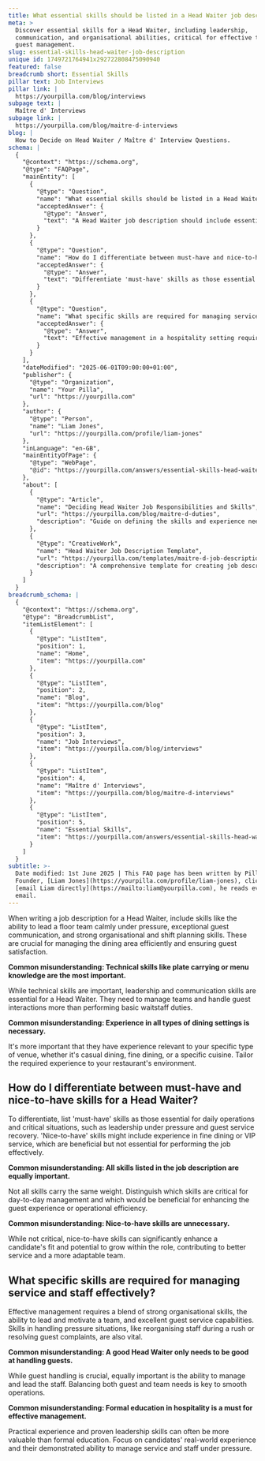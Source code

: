 ```yaml
---
title: What essential skills should be listed in a Head Waiter job description?
meta: >
  Discover essential skills for a Head Waiter, including leadership,
  communication, and organisational abilities, critical for effective team and
  guest management.
slug: essential-skills-head-waiter-job-description
unique id: 1749721764941x292722808475090940
featured: false
breadcrumb short: Essential Skills
pillar text: Job Interviews
pillar link: |
  https://yourpilla.com/blog/interviews
subpage text: |
  Maître d' Interviews
subpage link: |
  https://yourpilla.com/blog/maitre-d-interviews
blog: |
  How to Decide on Head Waiter / Maître d' Interview Questions.
schema: |
  {
    "@context": "https://schema.org",
    "@type": "FAQPage",
    "mainEntity": [
      {
        "@type": "Question",
        "name": "What essential skills should be listed in a Head Waiter job description?",
        "acceptedAnswer": {
          "@type": "Answer",
          "text": "A Head Waiter job description should include essential skills such as leading a floor team calmly under pressure, effective guest communication, and strong organisational and shift planning abilities. These skills are vital for managing the dining area efficiently and ensuring guest satisfaction."
        }
      },
      {
        "@type": "Question",
        "name": "How do I differentiate between must-have and nice-to-have skills for a Head Waiter?",
        "acceptedAnswer": {
          "@type": "Answer",
          "text": "Differentiate 'must-have' skills as those essential for daily operations and critical situations, including leadership under pressure and guest service recovery. 'Nice-to-have' skills, like experience in fine dining or VIP service, are beneficial but not essential. They enhance a candidate's fit and potential for role growth."
        }
      },
      {
        "@type": "Question",
        "name": "What specific skills are required for managing service and staff effectively in a hospitality setting?",
        "acceptedAnswer": {
          "@type": "Answer",
          "text": "Effective management in a hospitality setting requires strong organisational skills, leadership capabilities, and excellent guest service skills. These include managing pressure situations, reorganising staff during a rush, or resolving guest complaints, ensuring a balance between guest and team needs for smooth operations."
        }
      }
    ],
    "dateModified": "2025-06-01T09:00:00+01:00",
    "publisher": {
      "@type": "Organization",
      "name": "Your Pilla",
      "url": "https://yourpilla.com"
    },
    "author": {
      "@type": "Person",
      "name": "Liam Jones",
      "url": "https://yourpilla.com/profile/liam-jones"
    },
    "inLanguage": "en-GB",
    "mainEntityOfPage": {
      "@type": "WebPage",
      "@id": "https://yourpilla.com/answers/essential-skills-head-waiter-job-description"
    },
    "about": [
      {
        "@type": "Article",
        "name": "Deciding Head Waiter Job Responsibilities and Skills",
        "url": "https://yourpilla.com/blog/maitre-d-duties",
        "description": "Guide on defining the skills and experience needed for a Head Waiter, tailored to specific dining environments."
      },
      {
        "@type": "CreativeWork",
        "name": "Head Waiter Job Description Template",
        "url": "https://yourpilla.com/templates/maitre-d-job-description",
        "description": "A comprehensive template for creating job descriptions for Head Waiters, including required skills and responsibilities."
      }
    ]
  }
breadcrumb_schema: |
  {
    "@context": "https://schema.org",
    "@type": "BreadcrumbList",
    "itemListElement": [
      {
        "@type": "ListItem",
        "position": 1,
        "name": "Home",
        "item": "https://yourpilla.com"
      },
      {
        "@type": "ListItem",
        "position": 2,
        "name": "Blog",
        "item": "https://yourpilla.com/blog"
      },
      {
        "@type": "ListItem",
        "position": 3,
        "name": "Job Interviews",
        "item": "https://yourpilla.com/blog/interviews"
      },
      {
        "@type": "ListItem",
        "position": 4,
        "name": "Maître d' Interviews",
        "item": "https://yourpilla.com/blog/maitre-d-interviews"
      },
      {
        "@type": "ListItem",
        "position": 5,
        "name": "Essential Skills",
        "item": "https://yourpilla.com/answers/essential-skills-head-waiter-job-description"
      }
    ]
  }
subtitle: >-
  Date modified: 1st June 2025 | This FAQ page has been written by Pilla
  Founder, [Liam Jones](https://yourpilla.com/profile/liam-jones), click to
  [email Liam directly](https://mailto:liam@yourpilla.com), he reads every
  email.
---
```

When writing a job description for a Head Waiter, include skills like the ability to lead a floor team calmly under pressure, exceptional guest communication, and strong organisational and shift planning skills. These are crucial for managing the dining area efficiently and ensuring guest satisfaction.

**Common misunderstanding: Technical skills like plate carrying or menu knowledge are the most important.**

While technical skills are important, leadership and communication skills are essential for a Head Waiter. They need to manage teams and handle guest interactions more than performing basic waitstaff duties.

**Common misunderstanding: Experience in all types of dining settings is necessary.**

It's more important that they have experience relevant to your specific type of venue, whether it's casual dining, fine dining, or a specific cuisine. Tailor the required experience to your restaurant's environment.

## How do I differentiate between must-have and nice-to-have skills for a Head Waiter?

To differentiate, list 'must-have' skills as those essential for daily operations and critical situations, such as leadership under pressure and guest service recovery. 'Nice-to-have' skills might include experience in fine dining or VIP service, which are beneficial but not essential for performing the job effectively.

**Common misunderstanding: All skills listed in the job description are equally important.**

Not all skills carry the same weight. Distinguish which skills are critical for day-to-day management and which would be beneficial for enhancing the guest experience or operational efficiency.

**Common misunderstanding: Nice-to-have skills are unnecessary.**

While not critical, nice-to-have skills can significantly enhance a candidate's fit and potential to grow within the role, contributing to better service and a more adaptable team.

## What specific skills are required for managing service and staff effectively?

Effective management requires a blend of strong organisational skills, the ability to lead and motivate a team, and excellent guest service capabilities. Skills in handling pressure situations, like reorganising staff during a rush or resolving guest complaints, are also vital.

**Common misunderstanding: A good Head Waiter only needs to be good at handling guests.**

While guest handling is crucial, equally important is the ability to manage and lead the staff. Balancing both guest and team needs is key to smooth operations.

**Common misunderstanding: Formal education in hospitality is a must for effective management.**

Practical experience and proven leadership skills can often be more valuable than formal education. Focus on candidates' real-world experience and their demonstrated ability to manage service and staff under pressure.

